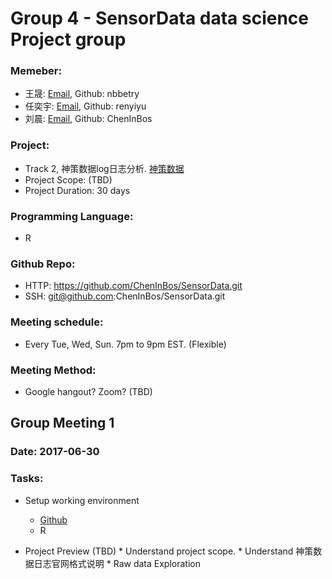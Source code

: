 # Group 4 - SensorData data science Project group
### Memeber:
* 王晟: [Email](ws87628@gmail.com), Github: nbbetry
* 任奕宇: [Email](renyiyuap@gmail.com), Github: renyiyu
* 刘晨: [Email](chenliuma@gmail.com), Github: ChenInBos
### Project: 
* Track 2, 神策数据log日志分析. [神策数据](https://www.sensorsdata.cn/)
* Project Scope: (TBD)
* Project Duration: 30 days
### Programming Language: 
* R
### Github Repo: 
* HTTP: https://github.com/ChenInBos/SensorData.git
* SSH: git@github.com:ChenInBos/SensorData.git
### Meeting schedule: 
* Every Tue, Wed, Sun. 7pm to 9pm EST. (Flexible)
### Meeting Method: 
* Google hangout? Zoom? (TBD)

## Group Meeting 1
### Date: 2017-06-30 

### Tasks: 
* Setup working environment
     * [Github](https://github.com/ChenInBos/SensorData)
     * R
      
* Project Preview (TBD)
      * Understand project scope.
      * Understand 神策数据日志官网格式说明
      * Raw data Exploration


